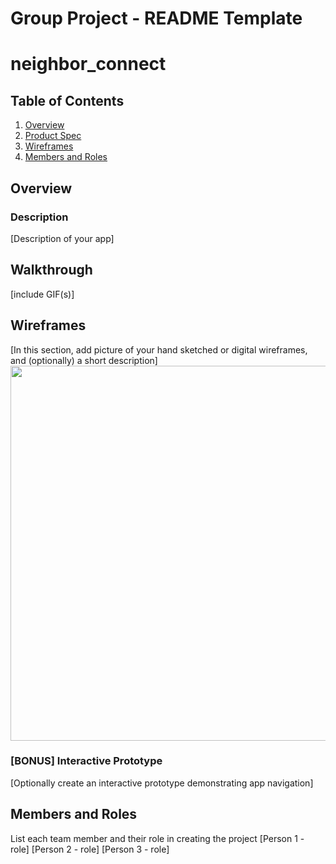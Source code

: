 Group Project - README Template
===

# neighbor_connect

## Table of Contents
1. [Overview](#Overview)
1. [Product Spec](#Product-Spec)
1. [Wireframes](#Wireframes)
2. [Members and Roles](#Roles)

## Overview
### Description
[Description of your app]

## Walkthrough
[include GIF(s)]

## Wireframes
[In this section, add picture of your hand sketched or digital wireframes, and (optionally) a short description]
<img src="YOUR_WIREFRAME_IMAGE_URL" width=600>

### [BONUS] Interactive Prototype
[Optionally create an interactive prototype demonstrating app navigation]

## Members and Roles
List each team member and their role in creating the project
[Person 1 - role]
[Person 2 - role]
[Person 3 - role]

